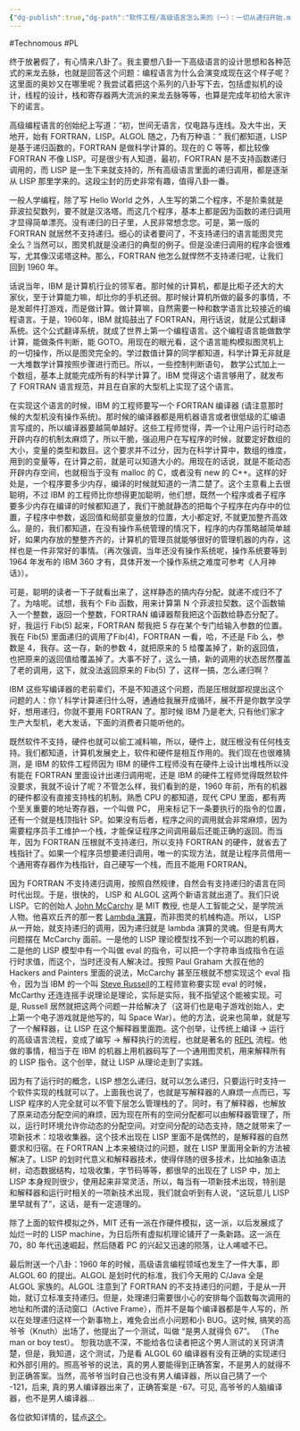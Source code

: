 ```yaml
---
{"dg-publish":true,"dg-path":"软件工程/高级语言怎么来的（一）：一切从递归开始.md","permalink":"/软件工程/高级语言怎么来的（一）：一切从递归开始/","created":"2023-09-04T14:44:22.000+08:00","updated":"2024-08-31T22:06:28.599+08:00"}
---
```


#Technomous #PL 

终于放暑假了，有心情来八卦了。我主要想八卦一下高级语言的设计思想和各种范式的来龙去脉，也就是回答这个问题：编程语言为什么会演变成现在这个样子呢？这里面的奥妙又在哪里呢？我尝试着把这个系列的八卦写下去，包括虚拟机的设计，线程的设计，栈和寄存器两大流派的来龙去脉等等，也算是完成年初给大家许下的诺言。

高级编程语言的创始纪上写道：“初，世间无语言，仅电路与连线。及大牛出，天地开，始有 FORTRAN，LISP。ALGOL 随之，乃有万种语：” 我们都知道，LISP 是基于递归函数的，FORTRAN 是做科学计算的。现在的 C 等等，都比较像 FORTRAN 不像 LISP。可是很少有人知道，最初，FORTRAN 是不支持函数递归调用的，而 LISP 是一生下来就支持的，所有高级语言里面的递归调用，都是逐渐从 LISP 那里学来的。这段尘封的历史非常有趣，值得八卦一番。

一般人学编程，除了写 Hello World 之外，人生写的第二个程序，不是阶乘就是菲波拉契数列，要不就是汉洛塔。而这几个程序，基本上都是因为函数的递归调用才显得简单漂亮。没有递归的日子里，人民非常想念您。可是，第一版的 FORTRAN 就居然不支持递归。细心的读者要问了，不支持递归的语言能图灵完全么？当然可以，图灵机就是没递归的典型的例子。但是没递归调用的程序会很难写，尤其像汉诺塔这种。那么，FORTRAN 他怎么就悍然不支持递归呢，让我们回到 1960 年。

话说当年，IBM 是计算机行业的领军者。那时候的计算机，都是比柜子还大的大家伙，至于计算能力嘛，却比你的手机还弱。那时候计算机所做的最多的事情，不是发邮件打游戏，而是做计算。做计算嘛，自然需要一种和数学语言比较接近的编程语言。于是，1960年，IBM 就捣鼓出了 FORTRAN，用行话说，就是公式翻译系统。这个公式翻译系统，就成了世界上第一个编程语言。这个编程语言能做数学计算，能做条件判断，能 GOTO。用现在的眼光看，这个语言能构模拟图灵机上的一切操作，所以是图灵完全的。学过数值计算的同学都知道，科学计算无非就是一大堆数学计算按照步骤进行而已。所以，一些控制判断语句， 数学公式加上一个数组，基本上就能完成所有的科学计算了。IBM 觉得这个语言够用了，就发布了 FORTRAN 语言规范，并且在自家的大型机上实现了这个语言。　

在实现这个语言的时候，IBM 的工程师要写一个 FORTRAN 编译器 (请注意那时候的大型机没有操作系统)。那时候的编译器都是用机器语言或者很低级的汇编语言写成的，所以编译器要越简单越好。这些工程师觉得，弄一个让用户运行时动态开辟内存的机制太麻烦了，所以干脆，强迫用户在写程序的时候，就要定好数组的大小，变量的类型和数目。这个要求并不过分，因为在科学计算中，数组的维度，用到的变量等，在计算之前，就是可以知道大小的。用现在的话说，就是不能动态开辟内存空间，也就相当于没有 malloc 的 C，或者没有 new 的 C++。这样的好处是，一个程序要多少内存，编译的时候就知道的一清二楚了。这个主意看上去很聪明，不过 IBM 的工程师比你想得更加聪明，他们想，既然一个程序或者子程序要多少内存在编译的时候都知道了，我们干脆就静态的把每个子程序在内存中的位置，子程序中参数，返回值和局部变量放的位置，大小都定好, 不就更加整齐高效么。是的，我们都知道，在没有操作系统管理的情况下，程序的内存策略越简单越好，如果内存放的整整齐齐的，计算机的管理员就能够很好的管理机器的内存，这样也是一件非常好的事情。（再次强调，当年还没有操作系统呢，操作系统要等到 1964 年发布的 IBM 360 才有，具体开发一个操作系统之难度可参考《人月神话》）。

可是，聪明的读者一下子就看出来了，这样静态的搞内存分配，就递不成归不了了。为啥呢。试想，我有个 Fib 函数，用来计算第 N 个菲波拉契数。这个函数输入一个整数，返回一个整数，FORTRAN 编译器帮我把这个函数给静态分配了。好，我运行 Fib(5) 起来，FORTRAN 帮我把 5 存在某个专门给输入参数的位置。我在 Fib(5) 里面递归的调用了Fib(4)，FORTRAN 一看，哈，不还是 Fib 么，参数是 4，我存。这一存，新的参数 4，就把原来的 5 给覆盖掉了，新的返回值，也把原来的返回值给覆盖掉了。大事不好了，这么一搞，新的调用的状态居然覆盖了老的调用，这下，就没法返回原来的 Fib(5) 了，这样一搞，怎么递归啊？

IBM 这些写编译器的老前辈们，不是不知道这个问题，而是压根就鄙视提出这个问题的人：你丫科学计算递归什么呀，通通给我展开成循环，展不开是你数学没学好，想用递归，你就不要用 FORTRAN 了。那时候 IBM 乃是老大, 只有他们家才生产大型机，老大发话，下面的消费者只能听他的。

既然软件不支持，硬件也就可以偷工减料嘛，所以，硬件上，就压根没有任何栈支持。我们都知道，计算机发展史上，软件和硬件是相互作用的。我们现在也很难猜测，是 IBM 的软件工程师因为 IBM 的硬件工程师没有在硬件上设计出堆栈所以没有能在 FORTRAN 里面设计出递归调用呢，还是 IBM 的硬件工程师觉得既然软件没要求，我就不设计了呢？不管怎么样，我们看到的是，1960 年前，所有的机器的硬件都没有直接支持栈的机制。熟悉 CPU 的都知道，现代 CPU 里面，都有两个至关重要的地址寄存器，一个叫做 PC， 用来标记下一条要执行的指令的位置，还有一个就是栈顶指针 SP。如果没有后者，程序之间的调用就会非常麻烦，因为需要程序员手工维护一个栈，才能保证程序之间调用最后还能正确的返回。而当年，因为 FORTRAN 压根就不支持递归，所以支持 FORTRAN 的硬件，就省去了栈指针了。如果一个程序员想要递归调用，唯一的实现方法，就是让程序员借用一个通用寄存器作为栈指针，自己硬写一个栈，而且不能用 FORTRAN。

因为 FORTRAN 不支持递归调用，按照自然规律，自然会有支持递归的语言在同时代出现。于是，很快的， LISP 和 ALGOL 这两个新语言就出道了。我们只说 LISP。它的创始人 [John McCarchy](https://en.wikipedia.org/wiki/John_McCarthy_(computer_scientist)) 是 MIT 教授, 也是人工智能之父，是学院派人物。他喜欢丘齐的那一套 [Lambda 演算](https://en.wikipedia.org/wiki/Lambda_calculus)，而非图灵的机械构造。所以， LISP 从一开始，就支持递归的调用，因为递归就是 lambda 演算的灵魂。但是有两大问题摆在 McCarchy 面前。一是他的 LISP 理论模型找不到一个可以跑的机器，二是他的 LISP 模型中有一个叫做 eval 的指令，可以把一个字符串当成指令在运行时求值，而这个，当时还没有人解决过。按照 Paul Graham 大叔在他的 Hackers and Painters 里面的说法，McCarchy 甚至压根就不想实现这个 eval 指令，因为当 IBM 的一个叫 [Steve Russell](https://en.wikipedia.org/wiki/Steve_Russell)的工程师宣称要实现 eval 的时候，McCarthy 还连连摇手说理论是理论，实际是实际，我不指望这个能被实现。可是, Russell 居然就把这两个问题一并给解决了（这哥们也是电子游戏创始人，史上第一个电子游戏就是他写的，叫 Space War）。他的方法，说来也简单，就是写了一个解释器，让 LISP 在这个解释器里面跑。这个创举，让传统上编译 -> 运行的高级语言流程，变成了编写 -> 解释执行的流程，也就是著名的 [REPL](https://en.wikipedia.org/wiki/Read%E2%80%93eval%E2%80%93print_loop) 流程。他做的事情，相当于在 IBM 的机器上用机器码写了一个通用图灵机，用来解释所有的 LISP 指令。这个创举，就让 LISP 从理论走到了实践。

因为有了运行时的概念，LISP 想怎么递归，就可以怎么递归，只要运行时支持一个软件实现的栈就可以了。上面我也说了，也就是写解释器的人麻烦一点而已，写 LISP 程序的人完全就可以不管下层怎么管理栈的了。同时，有了解释器，也解放了原来动态分配空间的麻烦，因为现在所有的空间分配都可以由解释器管理了，所以，运行时环境允许你动态的分配空间。对空间分配的动态支持，随之就带来了一项新技术：垃圾收集器。这个技术出现在 LISP 里面不是偶然的，是解释器的自然要求和归宿。在 FORTRAN 上本来被绕过的问题，就在 LISP 里面用全新的方法被解决了。LISP 的划时代意义和解释器技术，使得伴随的很多技术，比如抽象语法树，动态数据结构，垃圾收集，字节码等等，都很早的出现在了 LISP 中，加上 LISP 本身规则很少，使用起来非常灵活，所以，每当有一项新技术出现，特别是和解释器和运行时相关的一项新技术出现，我们就会听到有人说，“这玩意儿 LISP 里早就有了”，这话，是有一定道理的。

除了上面的软件模拟之外，MIT 还有一派在作硬件模拟，这一派，以后发展成了灿烂一时的 LISP machine，为日后所有虚拟机理论铺开了一条新路。这一派在 70，80 年代迅速崛起，然后随着 PC 的兴起又迅速的陨落，让人唏嘘不已。

最后附送一个八卦：1960 年的时候，高级语言编程领域也发生了一件大事，即 ALGOL 60 的提出。ALGOL 是划时代的标准，我们今天用的 C/Java 全是 ALGOL 家族的。ALGOL 注意到了 FORTRAN 的不支持递归的问题，于是从一开始，就订立标准支持递归。但是，处理递归需要很小心的安排每个函数每次调用的地址和所谓的活动窗口（Active Frame），而并不是每个编译器都是牛人写的，所以在处理递归这样一个新事物上，难免会出点小问题和小 BUG。这时候, 搞笑的高爷爷（Knuth）出场了，他提出了一个测试，叫做 “是男人就得负 67”。 （The man or boy test）。 恕我功底不深，不能给各位读者把这个男人测试的关窍讲清楚，但是，我知道，这个测试，乃是看 ALGOL 60 编译器有没有正确的实现递归和外部引用的。照高爷爷的说法，真的男人要能得到正确答案，不是男人的就得不到正确答案。当然，高爷爷当时自己也没有男人编译器，所以自己猜了一个 -121，后来, 真的男人编译器出来了，正确答案是 -67。可见, 高爷爷的人脑编译器，也不是男人编译器…

各位欲知详情的，猛点[这个](https://en.wikipedia.org/wiki/Man_or_boy_test)。